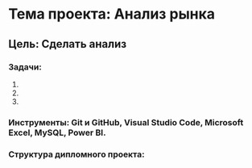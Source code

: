 # Тема проекта: Анализ рынка 

## Цель: Сделать анализ

### Задачи:

1. 
2. 
3. 

### Инструменты: Git и GitHub, Visual Studio Code, Microsoft Excel, MySQL, Power BI.

### Структура дипломного проекта:

